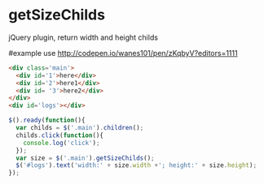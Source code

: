 # getSizeChilds
jQuery plugin, return width and height childs

#example use
http://codepen.io/wanes101/pen/zKqbyV?editors=1111

```html
<div class='main'>
  <div id='1'>here</div>
  <div id='2'>here1</div>
  <div id= '3'>here2</div>
</div>
<div id='logs'></div>
```
```javascript
$().ready(function(){
  var childs = $('.main').children();
  childs.click(function(){
    console.log('click');
  });
  var size = $('.main').getSizeChilds();
  $('#logs').text('width:' + size.width +'; height:' + size.height);
});
```
